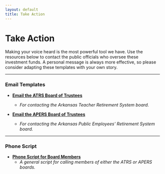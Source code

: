 ```yaml
---
layout: default
title: Take Action
---
```


# Take Action

Making your voice heard is the most powerful tool we have. Use the resources below to contact the public officials who oversee these investment funds. A personal message is always more effective, so please consider adapting these templates with your own story.

---

### Email Templates

* **[Email the ATRS Board of Trustees](./email-template-to-atrs-board.md)**
    * *For contacting the Arkansas Teacher Retirement System board.*

* **[Email the APERS Board of Trustees](./email-template-to-apers-board.md)**
    * *For contacting the Arkansas Public Employees' Retirement System board.*

---

### Phone Script

* **[Phone Script for Board Members](./phone-script-for-board-members.md)**
    * *A general script for calling members of either the ATRS or APERS boards.*
